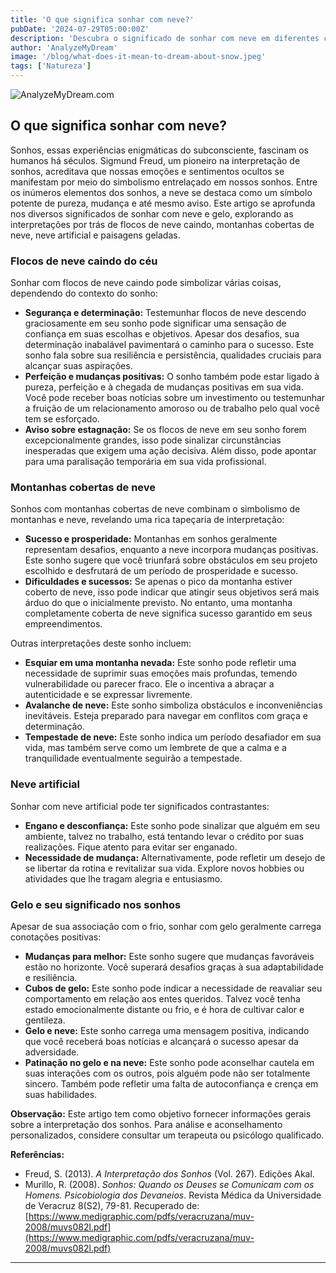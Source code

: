 ```yaml
---
title: 'O que significa sonhar com neve?'
pubDate: '2024-07-29T05:00:00Z'
description: 'Descubra o significado de sonhar com neve em diferentes contextos: flocos caindo, neve nas montanhas, artificial e gelo.'
author: 'AnalyzeMyDream'
image: '/blog/what-does-it-mean-to-dream-about-snow.jpeg'
tags: ['Natureza']
---
```


![AnalyzeMyDream.com](/blog/what-does-it-mean-to-dream-about-snow.jpeg)

## O que significa sonhar com neve?

Sonhos, essas experiências enigmáticas do subconsciente, fascinam os humanos há séculos. Sigmund Freud, um pioneiro na interpretação de sonhos, acreditava que nossas emoções e sentimentos ocultos se manifestam por meio do simbolismo entrelaçado em nossos sonhos. Entre os inúmeros elementos dos sonhos, a neve se destaca como um símbolo potente de pureza, mudança e até mesmo aviso. Este artigo se aprofunda nos diversos significados de sonhar com neve e gelo, explorando as interpretações por trás de flocos de neve caindo, montanhas cobertas de neve, neve artificial e paisagens geladas.

### Flocos de neve caindo do céu

Sonhar com flocos de neve caindo pode simbolizar várias coisas, dependendo do contexto do sonho:

- **Segurança e determinação:** Testemunhar flocos de neve descendo graciosamente em seu sonho pode significar uma sensação de confiança em suas escolhas e objetivos. Apesar dos desafios, sua determinação inabalável pavimentará o caminho para o sucesso. Este sonho fala sobre sua resiliência e persistência, qualidades cruciais para alcançar suas aspirações.
- **Perfeição e mudanças positivas:** O sonho também pode estar ligado à pureza, perfeição e à chegada de mudanças positivas em sua vida. Você pode receber boas notícias sobre um investimento ou testemunhar a fruição de um relacionamento amoroso ou de trabalho pelo qual você tem se esforçado.
- **Aviso sobre estagnação:** Se os flocos de neve em seu sonho forem excepcionalmente grandes, isso pode sinalizar circunstâncias inesperadas que exigem uma ação decisiva. Além disso, pode apontar para uma paralisação temporária em sua vida profissional.

### Montanhas cobertas de neve

Sonhos com montanhas cobertas de neve combinam o simbolismo de montanhas e neve, revelando uma rica tapeçaria de interpretação:

- **Sucesso e prosperidade:** Montanhas em sonhos geralmente representam desafios, enquanto a neve incorpora mudanças positivas. Este sonho sugere que você triunfará sobre obstáculos em seu projeto escolhido e desfrutará de um período de prosperidade e sucesso.
- **Dificuldades e sucessos:** Se apenas o pico da montanha estiver coberto de neve, isso pode indicar que atingir seus objetivos será mais árduo do que o inicialmente previsto. No entanto, uma montanha completamente coberta de neve significa sucesso garantido em seus empreendimentos.

Outras interpretações deste sonho incluem:

- **Esquiar em uma montanha nevada:** Este sonho pode refletir uma necessidade de suprimir suas emoções mais profundas, temendo vulnerabilidade ou parecer fraco. Ele o incentiva a abraçar a autenticidade e se expressar livremente.
- **Avalanche de neve:** Este sonho simboliza obstáculos e inconveniências inevitáveis. Esteja preparado para navegar em conflitos com graça e determinação.
- **Tempestade de neve:** Este sonho indica um período desafiador em sua vida, mas também serve como um lembrete de que a calma e a tranquilidade eventualmente seguirão a tempestade.

### Neve artificial

Sonhar com neve artificial pode ter significados contrastantes:

- **Engano e desconfiança:** Este sonho pode sinalizar que alguém em seu ambiente, talvez no trabalho, está tentando levar o crédito por suas realizações. Fique atento para evitar ser enganado.
- **Necessidade de mudança:** Alternativamente, pode refletir um desejo de se libertar da rotina e revitalizar sua vida. Explore novos hobbies ou atividades que lhe tragam alegria e entusiasmo.

### Gelo e seu significado nos sonhos

Apesar de sua associação com o frio, sonhar com gelo geralmente carrega conotações positivas:

- **Mudanças para melhor:** Este sonho sugere que mudanças favoráveis ​​estão no horizonte. Você superará desafios graças à sua adaptabilidade e resiliência.
- **Cubos de gelo:** Este sonho pode indicar a necessidade de reavaliar seu comportamento em relação aos entes queridos. Talvez você tenha estado emocionalmente distante ou frio, e é hora de cultivar calor e gentileza.
- **Gelo e neve:** Este sonho carrega uma mensagem positiva, indicando que você receberá boas notícias e alcançará o sucesso apesar da adversidade.
- **Patinação no gelo e na neve:** Este sonho pode aconselhar cautela em suas interações com os outros, pois alguém pode não ser totalmente sincero. Também pode refletir uma falta de autoconfiança e crença em suas habilidades.

**Observação:** Este artigo tem como objetivo fornecer informações gerais sobre a interpretação dos sonhos. Para análise e aconselhamento personalizados, considere consultar um terapeuta ou psicólogo qualificado.

**Referências:**

- Freud, S. (2013). *A Interpretação dos Sonhos* (Vol. 267). Edições Akal.
- Murillo, R. (2008). *Sonhos: Quando os Deuses se Comunicam com os Homens. Psicobiologia dos Devaneios*. Revista Médica da Universidade de Veracruz 8(S2), 79-81. Recuperado de: [https://www.medigraphic.com/pdfs/veracruzana/muv-2008/muvs082l.pdf](https://www.medigraphic.com/pdfs/veracruzana/muv-2008/muvs082l.pdf)

---